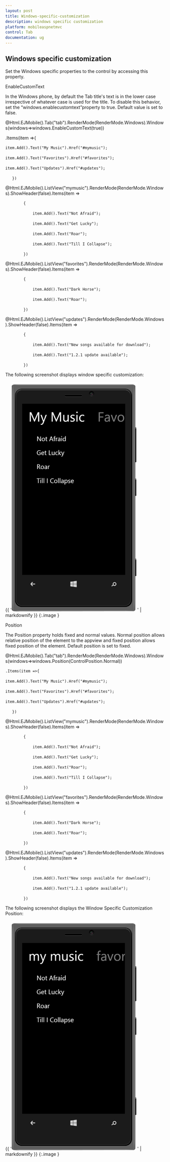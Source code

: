 ```yaml
---
layout: post
title: Windows-specific-customization
description: windows specific customization
platform: mobileaspnetmvc
control: Tab
documentation: ug
---
```


## Windows specific customization

Set the Windows specific properties to the control by accessing this property.

EnableCustomText

In the Windows phone, by default the Tab title's text is in the lower case irrespective of whatever case is used for the title. To disable this behavior, set the “windows.enablecustomtext”property to true. Default value is set to false. 

@Html.EJMobile().Tab("tab").RenderMode(RenderMode.Windows).Windows(windows=>windows.EnableCustomText(true))

   .Items(item =>{

    item.Add().Text("My Music").Href("#mymusic");

    item.Add().Text("Favorites").Href("#favorites");

    item.Add().Text("Updates").Href("#updates");

       })

<!-- Tab first item -->

@Html.EJMobile().ListView("mymusic").RenderMode(RenderMode.Windows).ShowHeader(false).Items(item =>

            {

                item.Add().Text("Not Afraid");

                item.Add().Text("Get Lucky");

                item.Add().Text("Roar");

                item.Add().Text("Till I Collapse");

            })

<!-- Tab second item -->

@Html.EJMobile().ListView("favorites").RenderMode(RenderMode.Windows).ShowHeader(false).Items(item =>

            {

                item.Add().Text("Dark Horse");

                item.Add().Text("Roar");

            })

<!-- Tab third item -->

@Html.EJMobile().ListView("updates").RenderMode(RenderMode.Windows).ShowHeader(false).Items(item =>

            {

                item.Add().Text("New songs available for download");

                item.Add().Text("1.2.1 update available");

            })



The following screenshot displays window specific customization:

{{ '![C:/Users/vincentxavier/Desktop/Work/Documentation/Complete Doc/Tab/Tab Complete Doc/Screen shots/tab6.png](Windows-specific-customization_images/Windows-specific-customization_img1.png)' | markdownify }}
{:.image }


Position

The Position property holds fixed and normal values. Normal position allows relative position of the element to the appview and fixed position allows fixed position of the element. Default position is set to fixed. 



@Html.EJMobile().Tab("tab").RenderMode(RenderMode.Windows).Windows(windows=>windows.Position(ControlPosition.Normal))

    .Items(item =>{

    item.Add().Text("My Music").Href("#mymusic");

    item.Add().Text("Favorites").Href("#favorites");

    item.Add().Text("Updates").Href("#updates");

       })

<!-- Tab first item -->

@Html.EJMobile().ListView("mymusic").RenderMode(RenderMode.Windows).ShowHeader(false).Items(item =>

            {

                item.Add().Text("Not Afraid");

                item.Add().Text("Get Lucky");

                item.Add().Text("Roar");

                item.Add().Text("Till I Collapse");

            })

<!-- Tab second item -->

@Html.EJMobile().ListView("favorites").RenderMode(RenderMode.Windows).ShowHeader(false).Items(item =>

            {

                item.Add().Text("Dark Horse");

                item.Add().Text("Roar");

            })

<!-- Tab third item -->

@Html.EJMobile().ListView("updates").RenderMode(RenderMode.Windows).ShowHeader(false).Items(item =>

            {

                item.Add().Text("New songs available for download");

                item.Add().Text("1.2.1 update available");

            })



The following screenshot displays the Window Specific Customization Position:

{{ '![C:/Users/vincentxavier/Desktop/Work/Documentation/Complete Doc/Tab/Tab Complete Doc/Screen shots/tab7.png](Windows-specific-customization_images/Windows-specific-customization_img2.png)' | markdownify }}
{:.image }


